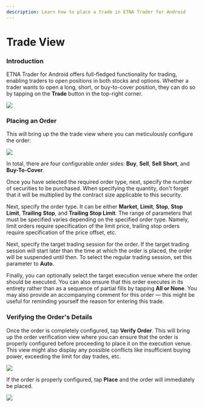 ```yaml
---
description: Learn how to place a trade in ETNA Trader for Android
---
```


# Trade View

### Introduction

ETNA Trader for Android offers full-fledged functionality for trading, enabling traders to open positions in both stocks and options. Whether a trader wants to open a long, short, or buy-to-cover position, they can do so by tapping on the **Trade** button in the top-right corner.

![](../../../.gitbook/assets/screenshot_2020-04-28-21-48-23-139_com.etnasoft.etnamobile.android%20%281%29.jpg)

### Placing an Order

This will bring up the the trade view where you can meticulously configure the order:

![](../../../.gitbook/assets/screenshot_2020-04-28-21-50-34-885_com.etnasoft.etnamobile.android.jpg)

In total, there are four configurable order sides: **Buy**, **Sell**, **Sell** **Short**, and **Buy-To-Cover**.

Once you have selected the required order type, next, specify the number of securities to be purchased. When specifying the quantity, don't forget that it will be multiplied by the contract size applicable to this security.

Next, specify the order type. It can be either **Market**, **Limit**, **Stop**, **Stop Limit**, **Trailing** **Stop**, and **Trailing Stop Limit**. The range of parameters that must be specified varies depending on the specified order type. Namely, limit orders require specification of the limit price, trailing stop orders require specification of the price offset, etc.

Next, specify the target trading session for the order. If the target trading session will start later than the time at which the order is placed, the order will be suspended until then. To select the regular trading session, set this parameter to **Auto**.

Finally, you can optionally select the target execution venue where the order should be executed. You can also ensure that this order executes in its entirety rather than as a sequence of partial fills by tapping **All or None**. You may also provide an accompanying comment for this order — this might be useful for reminding yourself the reason for entering this trade.

### Verifying the Order's Details

Once the order is completely configured, tap **Verify Order**. This will bring up the order verification view where you can ensure that the order is properly configured before proceeding to place it on the execution venue. This view might also display any possible conflicts like insufficient buying power, exceeding the limit for day trades, etc.

![](../../../.gitbook/assets/screenshot_2020-04-28-21-56-34-344_com.etnasoft.etnamobile.android.jpg)

If the order is properly configured, tap **Place** and the order will immediately be placed.

![](../../../.gitbook/assets/screenshot_2020-04-28-21-56-39-013_com.etnasoft.etnamobile.android.jpg)





